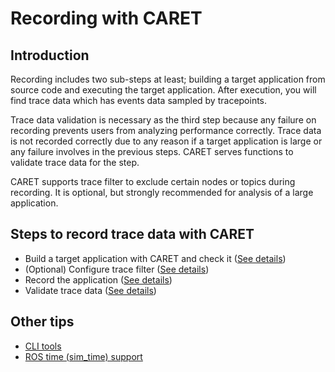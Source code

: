 # Recording with CARET

## Introduction

Recording includes two sub-steps at least; building a target application from source code and executing the target application. After execution, you will find trace data which has events data sampled by tracepoints.

Trace data validation is necessary as the third step because any failure on recording prevents users from analyzing performance correctly. Trace data is not recorded correctly due to any reason if a target application is large or any failure involves in the previous steps. CARET serves functions to validate trace data for the step.

CARET supports trace filter to exclude certain nodes or topics during recording. It is optional, but strongly recommended for analysis of a large application.

## Steps to record trace data with CARET

- Build a target application with CARET and check it ([See details](./build_check.md))
- (Optional) Configure trace filter ([See details](./trace_filtering.md))
- Record the application ([See details](./recording.md))
- Validate trace data ([See details](./validating.md))

## Other tips

- [CLI tools](./cli_tool.md)
- [ROS time (sim_time) support](./sim_time.md)
